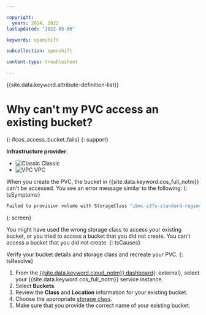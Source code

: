 ```yaml
---

copyright: 
  years: 2014, 2022
lastupdated: "2022-05-06"

keywords: openshift

subcollection: openshift

content-type: troubleshoot

---
```



{{site.data.keyword.attribute-definition-list}}



# Why can't my PVC access an existing bucket?
{: #cos_access_bucket_fails}
{: support}

**Infrastructure provider**:
* ![Classic](../icons/classic.svg "Classic") Classic
* ![VPC](../icons/vpc.svg "VPC") VPC



When you create the PVC, the bucket in {{site.data.keyword.cos_full_notm}} can't be accessed. You see an error message similar to the following:
{: tsSymptoms}

```sh
Failed to provision volume with StorageClass "ibmc-s3fs-standard-regional": pvc:1b2345678b69175abc98y873e2:can't access bucket <bucket_name>: NotFound: Not Found
```
{: screen}


You might have used the wrong storage class to access your existing bucket, or you tried to access a bucket that you did not create. You can't access a bucket that you did not create.
{: tsCauses}


Verify your bucket details and storage class and recreate your PVC.
{: tsResolve}

1. From the [{{site.data.keyword.cloud_notm}} dashboard](https://cloud.ibm.com/){: external}, select your {{site.data.keyword.cos_full_notm}} service instance.
2. Select **Buckets**.
3. Review the **Class** and **Location** information for your existing bucket.
4. Choose the appropriate [storage class](/docs/containers?topic=containers-storage_cos_reference).
5. Make sure that you provide the correct name of your existing bucket.






